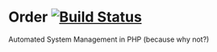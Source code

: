 # Order [![Build Status](https://img.shields.io/travis/EaterOfCode/Order.svg?style=flat-square)](https://travis-ci.org/EaterOfCode/Order)
Automated System Management in PHP (because why not?)
